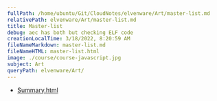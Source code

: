 ```yaml
---
fullPath: /home/ubuntu/Git/CloudNotes/elvenware/Art/master-list.md
relativePath: elvenware/Art/master-list.md
title: Master-list
debug: aec has both but checking ELF code
creationLocalTime: 3/18/2022, 8:20:59 AM
fileNameMarkdown: master-list.md
fileNameHTML: master-list.html
image: ./course/course-javascript.jpg
subject: Art
queryPath: elvenware/Art/
---
```


<!-- toc -->
<!-- tocstop -->

* [Summary.html](Summary.html)